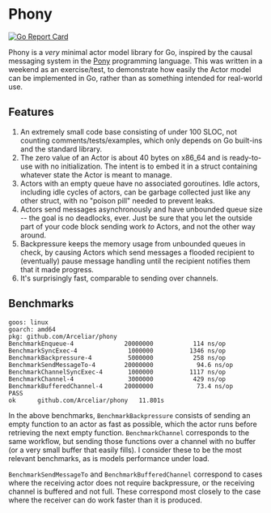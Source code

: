 # Phony

[![Go Report Card](https://goreportcard.com/badge/github.com/Arceliar/phony)](https://goreportcard.com/report/github.com/Arceliar/phony)

Phony is a *very* minimal actor model library for Go, inspired by the causal messaging system in the [Pony](https://ponylang.io/) programming language. This was written in a weekend as an exercise/test, to demonstrate how easily the Actor model can be implemented in Go, rather than as something intended for real-world use.

## Features

1. An extremely small code base consisting of under 100 SLOC, not counting comments/tests/examples, which only depends on Go built-ins and the standard library.
2. The zero value of an Actor is about 40 bytes on x86_64 and is ready-to-use with no initialization. The intent is to embed it in a struct containing whatever state the Actor is meant to manage.
3. Actors with an empty queue have no associated goroutines. Idle actors, including idle cycles of actors, can be garbage collected just like any other struct, with no "poison pill" needed to prevent leaks.
4. Actors send messages asynchronously and have unbounded queue size -- the goal is no deadlocks, ever. Just be sure that you let the outside part of your code block sending work *to* Actors, and not the other way around.
5. Backpressure keeps the memory usage from unbounded queues in check, by causing Actors which send messages a flooded recipient to (eventually) pause message handling until the recipient notifies them that it made progress.
6. It's surprisingly fast, comparable to sending over channels.

## Benchmarks

```
goos: linux
goarch: amd64
pkg: github.com/Arceliar/phony
BenchmarkEnqueue-4           	20000000	       114 ns/op
BenchmarkSyncExec-4          	 1000000	      1346 ns/op
BenchmarkBackpressure-4      	 5000000	       258 ns/op
BenchmarkSendMessageTo-4     	20000000	        94.6 ns/op
BenchmarkChannelSyncExec-4   	 1000000	      1117 ns/op
BenchmarkChannel-4           	 3000000	       429 ns/op
BenchmarkBufferedChannel-4   	20000000	        73.4 ns/op
PASS
ok  	github.com/Arceliar/phony	11.801s
```

In the above benchmarks, `BenchmarkBackpressure` consists of sending an empty function to an actor as fast as possible, which the actor runs before retrieving the next empty function. `BenchmarkChannel` corresponds to the same workflow, but sending those functions over a channel with no buffer (or a very small buffer that easily fills). I consider these to be the most relevant benchmarks, as is models performance under load.

`BenchmarkSendMessageTo` and `BenchmarkBufferedChannel` correspond to cases where the receiving actor does not require backpressure, or the receiving channel is buffered and not full. These correspond most closely to the case where the receiver can do work faster than it is produced.
